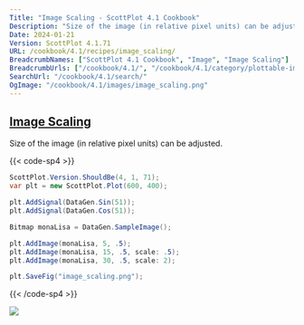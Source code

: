 ```yaml
---
Title: "Image Scaling - ScottPlot 4.1 Cookbook"
Description: "Size of the image (in relative pixel units) can be adjusted."
Date: 2024-01-21
Version: ScottPlot 4.1.71
URL: /cookbook/4.1/recipes/image_scaling/
BreadcrumbNames: ["ScottPlot 4.1 Cookbook", "Image", "Image Scaling"]
BreadcrumbUrls: ["/cookbook/4.1/", "/cookbook/4.1/category/plottable-image", "/cookbook/4.1/recipes/image_scaling/"]
SearchUrl: "/cookbook/4.1/search/"
OgImage: "/cookbook/4.1/images/image_scaling.png"
---
```


<h2><a id='image-scaling' href='/cookbook/4.1/recipes/image_scaling/'>Image Scaling</a></h2>

Size of the image (in relative pixel units) can be adjusted.

{{< code-sp4 >}}

```cs
ScottPlot.Version.ShouldBe(4, 1, 71);
var plt = new ScottPlot.Plot(600, 400);

plt.AddSignal(DataGen.Sin(51));
plt.AddSignal(DataGen.Cos(51));

Bitmap monaLisa = DataGen.SampleImage();

plt.AddImage(monaLisa, 5, .5);
plt.AddImage(monaLisa, 15, .5, scale: .5);
plt.AddImage(monaLisa, 30, .5, scale: 2);

plt.SaveFig("image_scaling.png");
```

{{< /code-sp4 >}}

<img src='../../images/image_scaling.png' class='d-block mx-auto my-5' />


